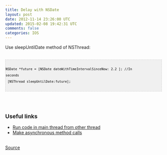 ```yaml
---
title: Delay with NSDate
layout: post
date: 2012-11-14 23:26:00 UTC
updated: 2015-02-08 19:42:31 UTC
comments: false
categories: IOS
---
```

Use sleepUntilDate method of NSThread:<br /><br /><pre style="background-image: URL(http://2.bp.blogspot.com/_z5ltvMQPaa8/SjJXr_U2YBI/AAAAAAAAAAM/46OqEP32CJ8/s320/codebg.gif); background: #f0f0f0; border: 1px dashed #CCCCCC; color: black; font-family: arial; font-size: 12px; height: auto; line-height: 20px; overflow: auto; padding: 0px; text-align: left; width: 99%;"><code style="color: black; word-wrap: normal;"> NSDate *future = [NSDate dateWithTimeIntervalSinceNow: 2.2 ]; //In seconds  <br /> [NSThread sleepUntilDate:future];  <br /></code></pre><br /><br /><div class="p2"><h3><span style="font-size: large;">Useful links</span></h3><div><ul><li><a href="http://www.makingiants.com/2012/11/run-code-in-main-thread-from-other.html">Run code in main thread from other thread</a></li><li><a href="http://www.makingiants.com/2012/11/how-to-make-asynchronous-new-thread.html">Make asynchronous method calls</a></li></ul></div><div><br /></div><div><a href="http://stackoverflow.com/questions/1866207/how-to-use-datewithtimeintervalsincenow-fun">Source</a></div></div><div class="p2"></div>